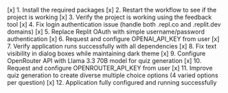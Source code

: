 [x] 1. Install the required packages
[x] 2. Restart the workflow to see if the project is working
[x] 3. Verify the project is working using the feedback tool
[x] 4. Fix login authentication issue (handle both .repl.co and .replit.dev domains)
[x] 5. Replace Replit OAuth with simple username/password authentication
[x] 6. Request and configure OPENAI_API_KEY from user
[x] 7. Verify application runs successfully with all dependencies
[x] 8. Fix text visibility in dialog boxes while maintaining dark theme
[x] 9. Configure OpenRouter API with Llama 3.3 70B model for quiz generation
[x] 10. Request and configure OPENROUTER_API_KEY from user
[x] 11. Improve quiz generation to create diverse multiple choice options (4 varied options per question)
[x] 12. Application fully configured and running successfully